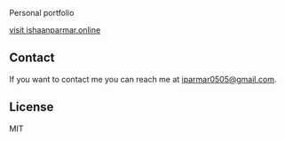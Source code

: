 Personal portfolio

[visit ishaanparmar.online](https://ishaanparmar.online/)
## Contact

If you want to contact me you can reach me at iparmar0505@gmail.com.

## License

MIT
